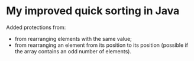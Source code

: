 # My improved quick sorting in Java

Added protections from: 
- from rearranging elements with the same value;
- from rearranging an element from its position to its position (possible if the array contains an odd number of elements).
